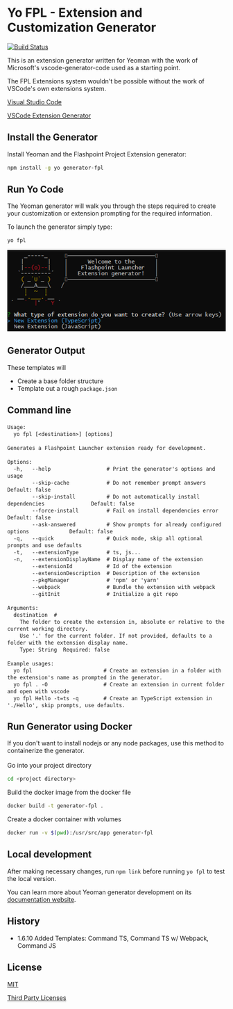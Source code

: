 # Yo FPL - Extension and Customization Generator

[![Build Status](https://github.com/FlashpointProject/generator-fpl/actions/workflows/node.js.yml/badge.svg)](https://github.com/FlashpointProject/generator-fpl/actions)

This is an extension generator written for Yeoman with the work of Microsoft's vscode-generator-code used as a starting point.

The FPL Extensions system wouldn't be possible without the work of VSCode's own extensions system.

[Visual Studio Code](https://github.com/microsoft/vscode)

[VSCode Extension Generator](https://github.com/microsoft/vscode-generator-code)

## Install the Generator

Install Yeoman and the Flashpoint Project Extension generator:

```bash
npm install -g yo generator-fpl
```

## Run Yo Code
The Yeoman generator will walk you through the steps required to create your customization or extension prompting for the required information.

To launch the generator simply type:

```bash
yo fpl
```

![The command generator](yocode.png)

## Generator Output

These templates will
* Create a base folder structure
* Template out a rough `package.json`

## Command line

```
Usage:
  yo fpl [<destination>] [options]

Generates a Flashpoint Launcher extension ready for development.

Options:
  -h,   --help                  # Print the generator's options and usage
        --skip-cache            # Do not remember prompt answers                          Default: false
        --skip-install          # Do not automatically install dependencies               Default: false
        --force-install         # Fail on install dependencies error                      Default: false
        --ask-answered          # Show prompts for already configured options             Default: false
  -q,   --quick                 # Quick mode, skip all optional prompts and use defaults
  -t,   --extensionType         # ts, js...
  -n,   --extensionDisplayName  # Display name of the extension
        --extensionId           # Id of the extension
        --extensionDescription  # Description of the extension
        --pkgManager            # 'npm' or 'yarn'
        --webpack               # Bundle the extension with webpack
        --gitInit               # Initialize a git repo

Arguments:
  destination  #
    The folder to create the extension in, absolute or relative to the current working directory.
    Use '.' for the current folder. If not provided, defaults to a folder with the extension display name.
    Type: String  Required: false

Example usages:
  yo fpl                       # Create an extension in a folder with the extension's name as prompted in the generator.
  yo fpl . -O                  # Create an extension in current folder and open with vscode
  yo fpl Hello -t=ts -q        # Create an TypeScript extension in './Hello', skip prompts, use defaults.
```

## Run Generator using Docker

If you don't want to install nodejs or any node packages, use this method to containerize the generator. \
\
Go into your project directory
```bash
cd <project directory>
```
Build the docker image from the docker file
```bash
docker build -t generator-fpl .
```
Create a docker container with volumes
```bash
docker run -v $(pwd):/usr/src/app generator-fpl
```

## Local development

After making necessary changes, run `npm link` before running `yo fpl` to
test the local version.

You can learn more about Yeoman generator development on its
[documentation website](https://yeoman.io/authoring/index.html).

## History

* 1.6.10 Added Templates: Command TS, Command TS w/ Webpack, Command JS

## License

[MIT](LICENSE)

[Third Party Licenses](thirdpartynotices.txt)
